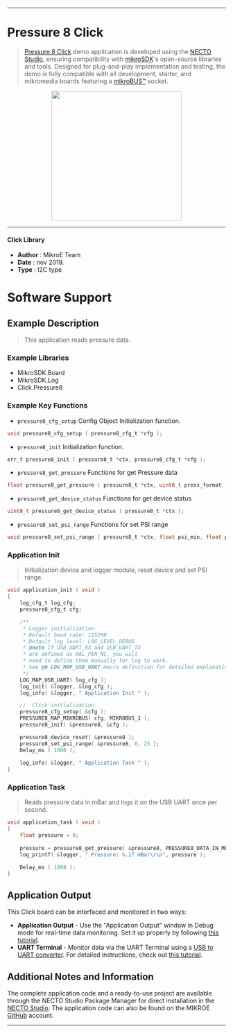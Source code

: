 
---
# Pressure 8 Click

> [Pressure 8 Click](https://www.mikroe.com/?pid_product=MIKROE-3338) demo application is developed using
the [NECTO Studio](https://www.mikroe.com/necto), ensuring compatibility with [mikroSDK](https://www.mikroe.com/mikrosdk)'s
open-source libraries and tools. Designed for plug-and-play implementation and testing, the demo is fully compatible with
all development, starter, and mikromedia boards featuring a [mikroBUS&trade;](https://www.mikroe.com/mikrobus) socket.

<p align="center">
  <img src="https://www.mikroe.com/?pid_product=MIKROE-3338&image=1" height=300px>
</p>

---

#### Click Library

- **Author**        : MikroE Team
- **Date**          : nov 2019.
- **Type**          : I2C type

# Software Support

## Example Description

> This application reads pressure data.

### Example Libraries

- MikroSDK.Board
- MikroSDK.Log
- Click.Pressure8

### Example Key Functions

- `pressure8_cfg_setup` Config Object Initialization function.
```c
void pressure8_cfg_setup ( pressure8_cfg_t *cfg ); 
```

- `pressure8_init` Initialization function.
```c
err_t pressure8_init ( pressure8_t *ctx, pressure8_cfg_t *cfg );
```

- `pressure8_get_pressure` Functions for get Pressure data
```c
float pressure8_get_pressure ( pressure8_t *ctx, uint8_t press_format );
```

- `pressure8_get_device_status` Functions for get device status
```c
uint8_t pressure8_get_device_status ( pressure8_t *ctx );
```

- `pressure8_set_psi_range` Functions for set PSI range
```c
void pressure8_set_psi_range ( pressure8_t *ctx, float psi_min, float psi_max );
```

### Application Init

> Initialization device and logger module, reset device and set PSI range.

```c
void application_init ( void )
{
    log_cfg_t log_cfg;
    pressure8_cfg_t cfg;

    /** 
     * Logger initialization.
     * Default baud rate: 115200
     * Default log level: LOG_LEVEL_DEBUG
     * @note If USB_UART_RX and USB_UART_TX 
     * are defined as HAL_PIN_NC, you will 
     * need to define them manually for log to work. 
     * See @b LOG_MAP_USB_UART macro definition for detailed explanation.
     */
    LOG_MAP_USB_UART( log_cfg );
    log_init( &logger, &log_cfg );
    log_info( &logger, " Application Init " );

    //  Click initialization.
    pressure8_cfg_setup( &cfg );
    PRESSURE8_MAP_MIKROBUS( cfg, MIKROBUS_1 );
    pressure8_init( &pressure8, &cfg );

    pressure8_device_reset( &pressure8 );
    pressure8_set_psi_range( &pressure8, 0, 25 );
    Delay_ms ( 1000 );
    
    log_info( &logger, " Application Task " );
}
```

### Application Task

> Reads pressure data in mBar and logs it on the USB UART once per second.

```c
void application_task ( void )
{
    float pressure = 0;
    
    pressure = pressure8_get_pressure( &pressure8, PRESSURE8_DATA_IN_MBAR );
    log_printf( &logger, " Pressure: %.1f mBar\r\n", pressure );

    Delay_ms ( 1000 );
}
```

## Application Output

This Click board can be interfaced and monitored in two ways:
- **Application Output** - Use the "Application Output" window in Debug mode for real-time data monitoring.
Set it up properly by following [this tutorial](https://www.youtube.com/watch?v=ta5yyk1Woy4).
- **UART Terminal** - Monitor data via the UART Terminal using
a [USB to UART converter](https://www.mikroe.com/click/interface/usb?interface*=uart,uart). For detailed instructions,
check out [this tutorial](https://help.mikroe.com/necto/v2/Getting%20Started/Tools/UARTTerminalTool).

## Additional Notes and Information

The complete application code and a ready-to-use project are available through the NECTO Studio Package Manager for 
direct installation in the [NECTO Studio](https://www.mikroe.com/necto). The application code can also be found on
the MIKROE [GitHub](https://github.com/MikroElektronika/mikrosdk_click_v2) account.

---
